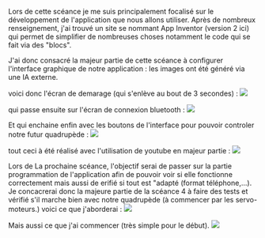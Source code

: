 Lors de cette scéance je me suis principalement focalisé sur le développement de l'application que nous allons utiliser. Après de nombreux renseignement, j'ai trouvé un site se nommant App Inventor (version 2 ici) 
qui permet de simplifier de nombreuses choses notamment le code qui se fait via des "blocs".

J'ai donc consacré la majeur partie de cette scéance à configurer l'interface graphique de notre application :
les images ont été généré via une IA externe.

voici donc l'écran de demarage (qui s'enlève au bout de 3 secondes) :
<img src="https://github.com/Lptj01/QUADRUPEDE/assets/153199410/5b22fc64-fe19-4471-a6cd-66246ec2cfe5"/>


qui passe ensuite sur l'écran de connexion bluetooth :
<img src="https://github.com/Lptj01/QUADRUPEDE/assets/153199410/d1ae3f40-ce66-47f6-b2cb-67e143228858"/>

Et qui enchaine enfin avec les boutons de l'interface pour pouvoir controler notre futur quadrupède :
<img src="https://github.com/Lptj01/QUADRUPEDE/assets/153199410/bdf08733-b7bd-43aa-9fb6-df0d9fd5efdc"/>


tout ceci à été réalisé avec l'utilisation de youtube en majeur partie :
<img src="https://github.com/Lptj01/QUADRUPEDE/assets/153199410/ec7160cc-d67e-484e-a562-58c526079ada"/>


Lors de La prochaine scéance, l'objectif serai de passer sur la partie programmation de l'application afin de pouvoir voir si elle fonctionne correctement mais aussi de erifié si tout est "adapté (format téléphone,...).
Je concacrerai donc la majeure partie de la scéance 4 à faire des tests et vérifié s'il marche bien avec notre quadrupède (à commencer par les servo-moteurs.)
voici ce que j'aborderai :
<img src="https://github.com/Lptj01/QUADRUPEDE/assets/153199410/2057adaf-ec81-49fd-9c9f-a8dea5ee1c41"/>


Mais aussi ce que j'ai commencer (très simple pour le début).
<img src="https://github.com/Lptj01/QUADRUPEDE/assets/153199410/e828905e-70d4-4130-a1cd-48036f2ed56e"/> 

